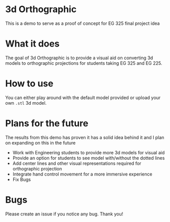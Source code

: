 # 3d Orthographic

This is a demo to serve as a proof of concept for EG 325 final project idea

# What it does

The goal of 3d Orthographic is to provide a visual aid on converting 3d models to orthographic projections for students taking EG 325 and EG 225.

# How to use

You can either play around with the default model provided or upload your own ```.stl``` 3d model.

# Plans for the future

The results from this demo has proven it has a solid idea behind it and I plan on expanding on this in the future
- Work with Engineering students to provide more 3d models for visual aid
- Provide an option for students to see model with/without the dotted lines
- Add center lines and other visual representations required for orthographic projection
- Integrate hand control movement for a more immersive experience
- Fix Bugs

# Bugs
Please create an issue if you notice any bug. Thank you!